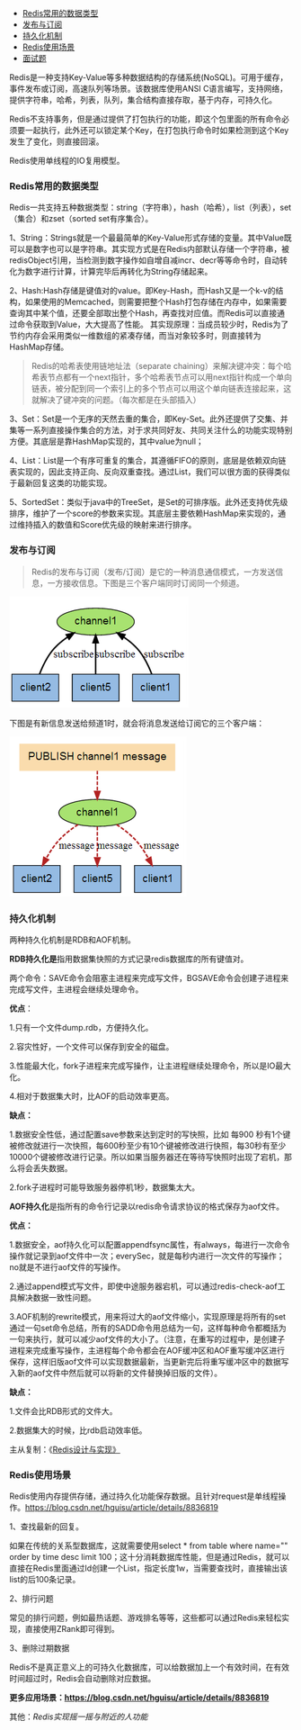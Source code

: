 * [Redis常用的数据类型](#redis%E5%B8%B8%E7%94%A8%E7%9A%84%E6%95%B0%E6%8D%AE%E7%B1%BB%E5%9E%8B)
* [发布与订阅](#%E5%8F%91%E5%B8%83%E4%B8%8E%E8%AE%A2%E9%98%85)
* [持久化机制](#%E6%8C%81%E4%B9%85%E5%8C%96%E6%9C%BA%E5%88%B6)
* [Redis使用场景](#redis%E4%BD%BF%E7%94%A8%E5%9C%BA%E6%99%AF)
* [面试题](https://github.com/LLLRS/RunJava/blob/master/notes/%E6%95%B0%E6%8D%AE%E5%BA%93/Redis%E9%9D%A2%E8%AF%95%E9%A2%98.md)


Redis是一种支持Key-Value等多种数据结构的存储系统(NoSQL)。可用于缓存，事件发布或订阅，高速队列等场景。该数据库使用ANSI
C语言编写，支持网络，提供字符串，哈希，列表，队列，集合结构直接存取，基于内存，可持久化。

Redis不支持事务，但是通过提供了打包执行的功能，即这个包里面的所有命令必须要一起执行，此外还可以锁定某个Key，在打包执行命令时如果检测到这个Key发生了变化，则直接回滚。

Redis使用单线程的IO复用模型。

### Redis常用的数据类型

Redis一共支持五种数据类型：string（字符串），hash（哈希），list（列表），set（集合）和zset（sorted
set有序集合）。

1、String：Strings就是一个最最简单的Key-Value形式存储的变量。其中Value既可以是数字也可以是字符串。其实现方式是在Redis内部默认存储一个字符串，被redisObject引用，当检测到数字操作如自增自减incr、decr等等命令时，自动转化为数字进行计算，计算完毕后再转化为String存储起来。

2、Hash:Hash存储是键值对的value。即Key-Hash，而Hash又是一个k-v的结构，如果使用的Memcached，则需要把整个Hash打包存储在内存中，如果需要查询其中某个值，还要全部取出整个Hash，再查找对应值。而Redis可以直接通过命令获取到Value，大大提高了性能。
其实现原理：当成员较少时，Redis为了节约内存会采用类似一维数组的紧凑存储，而当对象较多时，则直接转为HashMap存储。

> Redis的哈希表使用链地址法（separate
chaining）来解决键冲突：每个哈希表节点都有一个next指针，多个哈希表节点可以用next指针构成一个单向链表，被分配到同一个索引上的多个节点可以用这个单向链表连接起来，这就解决了键冲突的问题。（每次都是在头部插入）

3、Set：Set是一个无序的天然去重的集合，即Key-Set。此外还提供了交集、并集等一系列直接操作集合的方法，对于求共同好友、共同关注什么的功能实现特别方便。其底层是靠HashMap实现的，其中value为null；

4、List：List是一个有序可重复的集合，其遵循FIFO的原则，底层是依赖双向链表实现的，因此支持正向、反向双重查找。通过List，我们可以很方面的获得类似于最新回复这类的功能实现。

5、SortedSet：类似于java中的TreeSet，是Set的可排序版。此外还支持优先级排序，维护了一个score的参数来实现。其底层主要依赖HashMap来实现的，通过维持插入的数值和Score优先级的映射来进行排序。

### 发布与订阅

>   Redis的发布与订阅（发布/订阅）是它的一种消息通信模式，一方发送信息，一方接收信息。下图是三个客户端同时订阅同一个频道。

![](media/9fc4ef4042e6927fb20e0b60a9281740.png)

下图是有新信息发送给频道1时，就会将消息发送给订阅它的三个客户端：

![](media/de254d956041a06f12d467c39dbc77e1.png)

### 持久化机制

两种持久化机制是RDB和AOF机制。

**RDB持久化是**指用数据集快照的方式记录redis数据库的所有键值对。

两个命令：SAVE命令会阻塞主进程来完成写文件，BGSAVE命令会创建子进程来完成写文件，主进程会继续处理命令。

**优点**：

1.只有一个文件dump.rdb，方便持久化。

2.容灾性好，一个文件可以保存到安全的磁盘。

3.性能最大化，fork子进程来完成写操作，让主进程继续处理命令，所以是IO最大化。

4.相对于数据集大时，比AOF的启动效率更高。

**缺点：**

1.数据安全性低，通过配置save参数来达到定时的写快照，比如 每900
秒有1个键被修改就进行一次快照，每600秒至少有10个键被修改进行快照，每30秒有至少10000个键被修改进行记录。所以如果当服务器还在等待写快照时出现了宕机，那么将会丢失数据。

2.fork子进程时可能导致服务器停机1秒，数据集太大。

**AOF持久化**是指所有的命令行记录以redis命令请求协议的格式保存为aof文件。

**优点：**

1.数据安全，aof持久化可以配置appendfsync属性，有always，每进行一次命令操作就记录到aof文件中一次；everySec，就是每秒内进行一次文件的写操作；no就是不进行aof文件的写操作。

2.通过append模式写文件，即使中途服务器宕机，可以通过redis-check-aof工具解决数据一致性问题。

3.AOF机制的rewrite模式，用来将过大的aof文件缩小，实现原理是将所有的set通过一句set命令总结，所有的SADD命令用总结为一句，这样每种命令都概括为一句来执行，就可以减少aof文件的大小了。（注意，在重写的过程中，是创建子进程来完成重写操作，主进程每个命令都会在AOF缓冲区和AOF重写缓冲区进行保存，这样旧版aof文件可以实现数据最新，当更新完后将重写缓冲区中的数据写入新的aof文件中然后就可以将新的文件替换掉旧版的文件）。

**缺点：**

1.文件会比RDB形式的文件大。

2.数据集大的时候，比rdb启动效率低。


主从复制：《[Redis设计与实现》](https://www.cnblogs.com/lukexwang/p/4711977.html)



###  Redis使用场景

Redis使用内存提供存储，通过持久化功能保存数据。且针对request是单线程操作。https://blog.csdn.net/hguisu/article/details/8836819

1、查找最新的回复。

如果在传统的关系型数据库，这就需要使用select \* from table where name="" order
by time desc limit
100；这十分消耗数据库性能，但是通过Redis，就可以直接在Redis里面通过Id创建一个List，指定长度1w，当需要查找时，直接输出该list的后100条记录。

2、排行问题

常见的排行问题，例如最热话题、游戏排名等等，这些都可以通过Redis来轻松实现，直接使用ZRank即可得到。

3、删除过期数据

Redis不是真正意义上的可持久化数据库，可以给数据加上一个有效时间，在有效时间超过时，Redis会自动删除对应数据。

**更多应用场景：https://blog.csdn.net/hguisu/article/details/8836819**

其他：*Redis实现摇一摇与附近的人功能*

